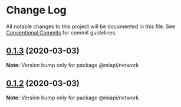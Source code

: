 # Change Log

All notable changes to this project will be documented in this file.
See [Conventional Commits](https://conventionalcommits.org) for commit guidelines.

## [0.1.3](https://github.com/kamontat/miapi/compare/@miapi/network@0.1.2...@miapi/network@0.1.3) (2020-03-03)

**Note:** Version bump only for package @miapi/network





## [0.1.2](https://github.com/kamontat/miapi/compare/@miapi/network@0.1.1...@miapi/network@0.1.2) (2020-03-03)

**Note:** Version bump only for package @miapi/network
